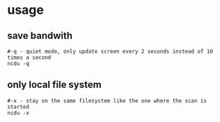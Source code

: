 # usage

## save bandwith

```
#-q - quiet mode, only update screen every 2 seconds instead of 10 times a second
ncdu -q
```

## only local file system

```
#-x - stay on the same filesystem like the one where the scan is started
ncdu -x
```
